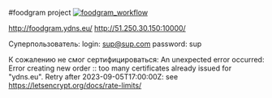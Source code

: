 #foodgram project
[![foodgram_workflow](https://github.com/k53n8/foodgram-project-react/actions/workflows/foodgram_workflow.yml/badge.svg)](https://github.com/k53n8/foodgram-project-react/actions/workflows/foodgram_workflow.yml)

http://foodgram.ydns.eu/
http://51.250.30.150:10000/

Суперпользователь:
login: sup@sup.com
password: sup

К сожалению не смог сертифицироваться:
An unexpected error occurred:
Error creating new order :: too many certificates already issued for "ydns.eu". Retry after 2023-09-05T17:00:00Z: see https://letsencrypt.org/docs/rate-limits/
